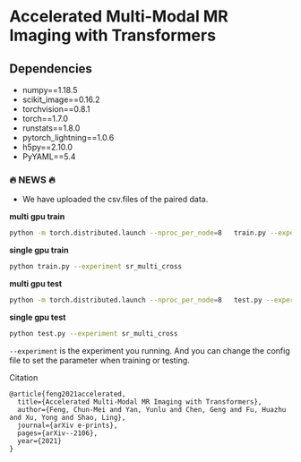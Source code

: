 
# Accelerated Multi-Modal MR Imaging with Transformers

## Dependencies
* numpy==1.18.5
* scikit_image==0.16.2
* torchvision==0.8.1
* torch==1.7.0
* runstats==1.8.0
* pytorch_lightning==1.0.6
* h5py==2.10.0
* PyYAML==5.4

###  :fire: NEWS :fire:
* We have uploaded the csv.files of the paired data.


**multi gpu train**
```bash
python -m torch.distributed.launch --nproc_per_node=8   train.py --experiment sr_multi_cross
```

**single gpu train**
```bash
python train.py --experiment sr_multi_cross
```

**multi gpu test**
```bash
python -m torch.distributed.launch --nproc_per_node=8   test.py --experiment sr_multi_cross
```

**single gpu test**
```bash
python test.py --experiment sr_multi_cross
```

```--experiment``` is the experiment you running. And you can change the config file to set the parameter when training or testing.


Citation


```
@article{feng2021accelerated,
  title={Accelerated Multi-Modal MR Imaging with Transformers},
  author={Feng, Chun-Mei and Yan, Yunlu and Chen, Geng and Fu, Huazhu and Xu, Yong and Shao, Ling},
  journal={arXiv e-prints},
  pages={arXiv--2106},
  year={2021}
}

```
